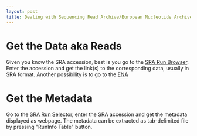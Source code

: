 ```yaml
---
layout: post
title: Dealing with Sequencing Read Archive/European Nucleotide Archive data
---
```


# Get the Data aka Reads

Given you know the SRA accession, best is you go to the [SRA Run Browser](http://www.ncbi.nlm.nih.gov/Traces/sra/?view=run_browser). Enter the accession and get the link(s) to the corresponding data, usually in SRA format. Another possibility is to go to the [ENA](http://www.ebi.ac.uk/ena/browse)

# Get the Metadata

Go to the [SRA Run Selector](http://www.ncbi.nlm.nih.gov/Traces/study/), enter the SRA accession and get the metadata displayed as webpage. The metadata can be extracted as tab-delimited file by pressing "RunInfo Table" button.